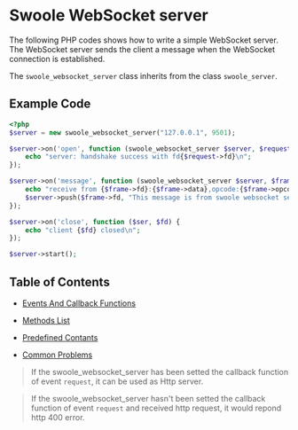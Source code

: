 # Swoole WebSocket server

The following PHP codes shows how to write a simple WebSocket server. The WebSocket server sends the client a message when the WebSocket connection is established.

The `swoole_websocket_server` class inherits from the class `swoole_server`.

## Example Code

``` php
<?php
$server = new swoole_websocket_server("127.0.0.1", 9501);

$server->on('open', function (swoole_websocket_server $server, $request) {
    echo "server: handshake success with fd{$request->fd}\n";
});

$server->on('message', function (swoole_websocket_server $server, $frame) {
    echo "receive from {$frame->fd}:{$frame->data},opcode:{$frame->opcode},fin:{$frame->finish}\n";
    $server->push($frame->fd, "This message is from swoole websocket server.");
});

$server->on('close', function ($ser, $fd) {
    echo "client {$fd} closed\n";
});

$server->start();
```

## Table of Contents

* [Events And Callback Functions](/modules/swoole-websocket-server/events-callbacks.md)

* [Methods List](/modules/swoole-websocket-server/methods.md)

* [Predefined Contants](/modules/swoole-websocket-server/constants.md)

* [Common Problems](/modules/swoole-websocket-server/common-problems.md)

> If the swoole_websocket_server has been setted the callback function of event `request`, it can be used as Http server.

> If the swoole_websocket_server hasn't been setted the callback function of event `request` and received http request, it would repond http 400 error.
